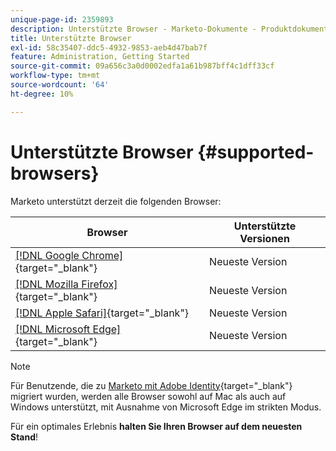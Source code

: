 ```yaml
---
unique-page-id: 2359893
description: Unterstützte Browser - Marketo-Dokumente - Produktdokumentation
title: Unterstützte Browser
exl-id: 58c35407-ddc5-4932-9853-aeb4d47bab7f
feature: Administration, Getting Started
source-git-commit: 09a656c3a0d0002edfa1a61b987bff4c1dff33cf
workflow-type: tm+mt
source-wordcount: '64'
ht-degree: 10%

---
```


# Unterstützte Browser {#supported-browsers}

Marketo unterstützt derzeit die folgenden Browser:

| Browser | Unterstützte Versionen |
|---|---|
| [[!DNL Google Chrome]](https://www.google.com/intl/en/chrome/browser/){target="_blank"} | Neueste Version |
| [[!DNL Mozilla Firefox]](https://www.mozilla.org/en-US/firefox/new/){target="_blank"} | Neueste Version |
| [[!DNL Apple Safari]](https://www.apple.com/safari/){target="_blank"} | Neueste Version |
| [[!DNL Microsoft Edge]](https://www.microsoft.com/en-us/windows/microsoft-edge){target="_blank"} | Neueste Version |

>[!NOTE]
>
>Für Benutzende, die zu [Marketo mit Adobe Identity](/help/marketo/product-docs/administration/marketo-with-adobe-identity/adobe-identity-management-overview.md){target="_blank"} migriert wurden, werden alle Browser sowohl auf Mac als auch auf Windows unterstützt, mit Ausnahme von Microsoft Edge im strikten Modus.

Für ein optimales Erlebnis **halten Sie Ihren Browser auf dem neuesten Stand**!
